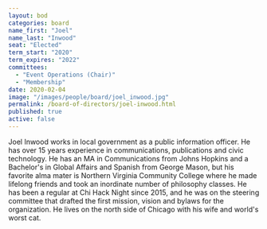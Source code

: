 ```yaml
---
layout: bod
categories: board
name_first: "Joel"
name_last: "Inwood"
seat: "Elected"
term_start: "2020"
term_expires: "2022"
committees:
  - "Event Operations (Chair)"
  - "Membership"
date: 2020-02-04
image: "/images/people/board/joel_inwood.jpg"
permalink: /board-of-directors/joel-inwood.html
published: true
active: false
---
```


Joel Inwood works in local government as a public information officer. He has over 15 years experience in communications, publications and civic technology. He has an MA in Communications from Johns Hopkins and a Bachelor's in Global Affairs and Spanish from George Mason, but his favorite alma mater is Northern Virginia Community College where he made lifelong friends and took an inordinate number of philosophy classes. He has been a regular at Chi Hack Night since 2015, and he was on the steering committee that drafted the first mission, vision and bylaws for the organization. He lives on the north side of Chicago with his wife and world's worst cat.